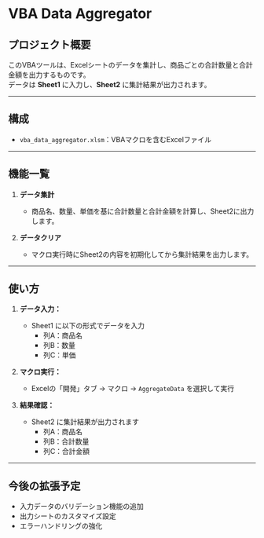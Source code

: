# VBA Data Aggregator

## プロジェクト概要
このVBAツールは、Excelシートのデータを集計し、商品ごとの合計数量と合計金額を出力するものです。  
データは **Sheet1** に入力し、**Sheet2** に集計結果が出力されます。

---

## 構成
- `vba_data_aggregator.xlsm`：VBAマクロを含むExcelファイル

---

## 機能一覧

1. **データ集計**
   - 商品名、数量、単価を基に合計数量と合計金額を計算し、Sheet2に出力します。

2. **データクリア**
   - マクロ実行時にSheet2の内容を初期化してから集計結果を出力します。

---

## 使い方

1. **データ入力：**  
   - Sheet1 に以下の形式でデータを入力  
     - 列A：商品名  
     - 列B：数量  
     - 列C：単価  

2. **マクロ実行：**  
   - Excelの「開発」タブ → マクロ → `AggregateData` を選択して実行

3. **結果確認：**  
   - Sheet2 に集計結果が出力されます  
     - 列A：商品名  
     - 列B：合計数量  
     - 列C：合計金額  

---

## 今後の拡張予定

- 入力データのバリデーション機能の追加  
- 出力シートのカスタマイズ設定  
- エラーハンドリングの強化  